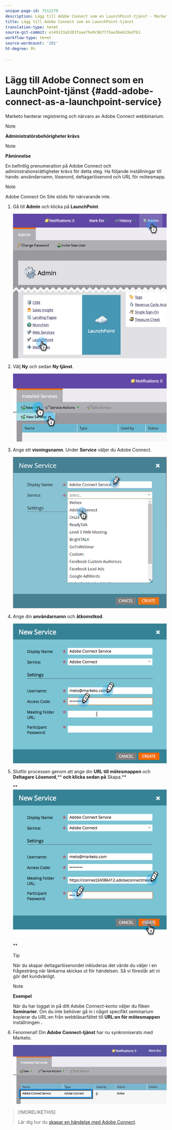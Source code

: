 ```yaml
---
unique-page-id: 7512270
description: Lägg till Adobe Connect som en LaunchPoint-tjänst - Marketo Docs - Produktdokumentation
title: Lägg till Adobe Connect som en LaunchPoint-tjänst
translation-type: tm+mt
source-git-commit: e149133a5383faaef5e9c9b7775ae36e633ed7b1
workflow-type: tm+mt
source-wordcount: '201'
ht-degree: 0%

---
```



# Lägg till Adobe Connect som en LaunchPoint-tjänst {#add-adobe-connect-as-a-launchpoint-service}

Marketo hanterar registrering och närvaro av Adobe Connect webbinarium.

>[!NOTE]
>
>**Administratörsbehörigheter krävs**

>[!NOTE]
>
>**Påminnelse**
>
>En befintlig prenumeration på Adobe Connect och administrationsrättigheter krävs för detta steg. Ha följande inställningar till hands: användarnamn, lösenord, deltagarlösenord och URL för mötesmapp.

>[!NOTE]
>
>Adobe Connect On Site stöds för närvarande inte.

1. Gå till **Admin** och klicka på **LaunchPoint**.

   ![](assets/image2015-4-22-11-3a33-3a51.png)

1. Välj **Ny** och sedan **Ny tjänst**.

   ![](assets/image2015-4-22-11-3a40-3a19.png)

1. Ange ett **visningsnamn**. Under **Service** väljer du Adobe Connect.

   ![](assets/new-service-adobe-connect.png)

1. Ange din **användarnamn** och **åtkomstkod**.

   ![](assets/image2015-4-22-11-3a50-3a6.png)

1. Slutför processen genom att ange din **URL till mötesmappen** och **Deltagare** **Lösenord**,** **och klicka sedan på** Skapa.**

   ** ![](assets/image2015-4-22-11-3a55-3a36.png)

   **

   >[!TIP]
   >
   >När du skapar deltagarlösenordet inkluderas det värde du väljer i en frågesträng när länkarna skickas ut för händelsen. Så vi föreslår att ni gör det kundvänligt.

   >[!NOTE]
   >
   >**Exempel**
   >
   >
   >När du har loggat in på ditt Adobe Connect-konto väljer du fliken **Seminarier**. Om du inte behöver gå in i något specifikt seminarium kopierar du URL:en från webbläsarfältet till **URL:en för mötesmappen** inställningen **.**

1. Fenomenal! Din **Adobe Connect-tjänst** har nu synkroniserats med Marketo.

   ![](assets/adobe-connect-service.png)

>[!MORELIKETHIS]
>
>Lär dig hur du [skapar en händelse med Adobe Connect](../../../product-docs/demand-generation/events/create-an-event/create-an-event-with-adobe-connect.md).

